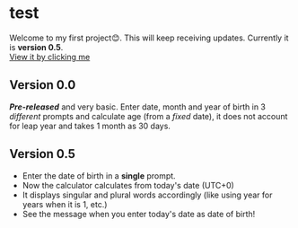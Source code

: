 # test

Welcome to my first project😊. This will keep receiving updates. Currently it is **version 0.5**.<br/>
[View it by clicking me](https://eyestye.github.io/test)

## Version 0.0

**_Pre-released_** and very basic. Enter date, month and year of birth in 3 _different_ prompts and calculate age (from a _fixed_ date), it does not account for leap year and takes 1 month as 30 days.

## Version 0.5

- Enter the date of birth in a **single** prompt.
- Now the calculator calculates from today's date (UTC+0)
- It displays singular and plural words accordingly (like using year for years when it is 1, etc.)
- See the message when you enter today's date as date of birth!
